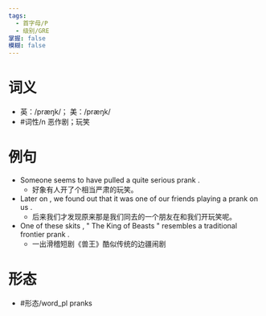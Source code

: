 ```yaml
---
tags:
  - 首字母/P
  - 级别/GRE
掌握: false
模糊: false
---
```

# 词义
- 英：/præŋk/； 美：/præŋk/
- #词性/n  恶作剧；玩笑
# 例句
- Someone seems to have pulled a quite serious prank .
	- 好象有人开了个相当严肃的玩笑。
- Later on , we found out that it was one of our friends playing a prank on us .
	- 后来我们才发现原来那是我们同去的一个朋友在和我们开玩笑呢。
- One of these skits , " The King of Beasts " resembles a traditional frontier prank .
	- 一出滑稽短剧《兽王》酷似传统的边疆闹剧
# 形态
- #形态/word_pl pranks
